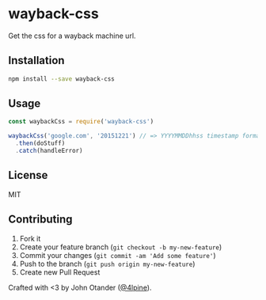 # wayback-css

Get the css for a wayback machine url.

## Installation

```bash
npm install --save wayback-css
```

## Usage

```javascript
const waybackCss = require('wayback-css')

waybackCss('google.com', '20151221') // => YYYYMMDDhhss timestamp format
  .then(doStuff)
  .catch(handleError)
```

## License

MIT

## Contributing

1. Fork it
2. Create your feature branch (`git checkout -b my-new-feature`)
3. Commit your changes (`git commit -am 'Add some feature'`)
4. Push to the branch (`git push origin my-new-feature`)
5. Create new Pull Request

Crafted with &lt;3 by John Otander ([@4lpine](https://twitter.com/4lpine)).
